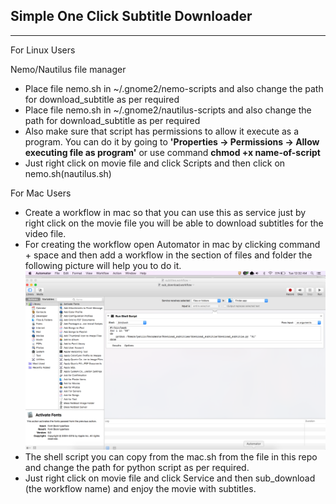 Simple One Click Subtitle Downloader
-----------------------
-----------------------

For Linux Users

Nemo/Nautilus file manager

 * Place file nemo.sh in ~/.gnome2/nemo-scripts and also change the path for download_subtitle as per required
 * Place file nemo.sh in ~/.gnome2/nautilus-scripts and also change the path for download_subtitle as per required
 * Also make sure that script has permissions to allow it execute as a program.
     You can do it by going to **'Properties → Permissions → Allow executing file as program'** 
     or use command **chmod +x name-of-script**
 * Just right click on movie file and click Scripts and then click on nemo.sh(nautilus.sh)

For Mac Users

* Create a workflow in mac so that you can use this as service just by right click on the movie file you will be able to download subtitles for the video file.
* For creating the workflow open Automator in mac by clicking command + space and then add a workflow in the section of files and folder the following picture will help you to do it.
![alt tag](https://github.com/nick9999/download_subtitle/blob/master/Screen%20Shot%202017-02-28%20at%2012.32.25%20AM.png)
* The shell script you can copy from the mac.sh from the file in this repo and change the path for python script as per required.
* Just right click on movie file and click Service and then sub_download (the workflow name) and enjoy the movie with subtitles.
